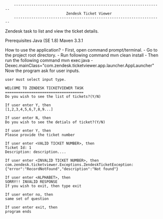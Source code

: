 		--------------------------------------------------------------------						
								Zendesk Ticket Viewer 
		--------------------------------------------------------------------	

Zendesk task to list and view the ticket details.

Prerequisites
	Java (SE 1.8)
	Maven 3.3.1

How to use the application?
	- First, open command prompt/terminal.
	- Go to the project root directory.
	- Run following command
		mvn clean install
	- Then run the following command
		mvn exec:java  -Dexec.mainClass="com.zendesk.ticketviewer.app.launcher.AppLauncher"
	Now the program ask for user inputs.
	
	user must select input type.
	
	WELCOME TO ZENDESK TICKETVIEWER TASK
	====================================
	Do you wish to see the list of tickets?(Y/N)
	
	If user enter Y, then 
	[1,2,3,4,5,6,7,8,9...]
	
	If user enter N, then
	Do you wish to see the detials of ticket?(Y/N)
	
	If user enter Y, then 
	Please provide the ticket number
	
	If user enter <VALID TICKET NUMBER>, then
	Ticket Id: 1
	Description: description....
	
	If user enter <INVALID TICKET NUMBER>, then
	com.zendesk.ticketviewer.Exceptions.ZendeskTicketException: {"error":"RecordNotFound","description":"Not found"}
	
	If user enter <ALPHABET>, then
	SORRY!! INVALID RESPONSE
	If you wish to exit, then type exit
	
	If user enter no, then
	same set of question
	
	If user enter exit, then
	program ends